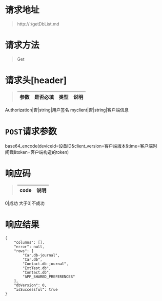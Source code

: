 # 请求地址
> http://<IP>:<Port>/getDbList.md

# 请求方法
> Get

# 请求头[header]
> 参数|是否必填|类型|说明
> :---:|:---:|:---:|:---:
Authorization|否|string|用户签名
myclient|否|string|客户端信息

# `POST`请求参数
base64_encode(deviceid=设备ID&client_version=客户端版本&time=客户端时间戳&token=客户端构造的token)

# 响应码
> code|说明
> :---:|:---:
0|成功
大于0|不成功

# 响应结果
```
{
    "columns": [],
    "error": null,
    "rows": [
        "Car.db-journal",
        "Car.db",
        "Contact.db-journal",
        "ExtTest.db",
        "Contact.db",
        "APP_SHARED_PREFERENCES"
    ],
    "dbVersion": 0,
    "isSuccessful": true
}
```